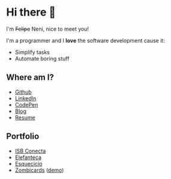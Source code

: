 # Hi there 👋

I'm ~~Felipe~~ Neni, nice to meet you!

I'm a programmer and I **love** the software development cause it:
 
- Simplify tasks
- Automate boring stuff

## Where am I?

- [Github](https://github.com/nenitf)
- [LinkedIn](https://www.linkedin.com/in/nenitf)
- [CodePen](https://codepen.io/nenitf/collections/popular?grid_type=list)
- [Blog](https://dev.to/nenitf)
- [Resume](http://neni.dev/cv)

## Portfolio

- [ISB Conecta](https://github.com/nenitf/isb-conecta#readme)
- [Elefanteca](https://github.com/nenitf/elefanteca_api#readme)
- [Esquecicio](https://github.com/nenitf/esquecicio#readme)
- [Zombicards](https://github.com/jooaopc/zombicards#readme) ([demo](https://jooaopc.github.io/zombicards/))

